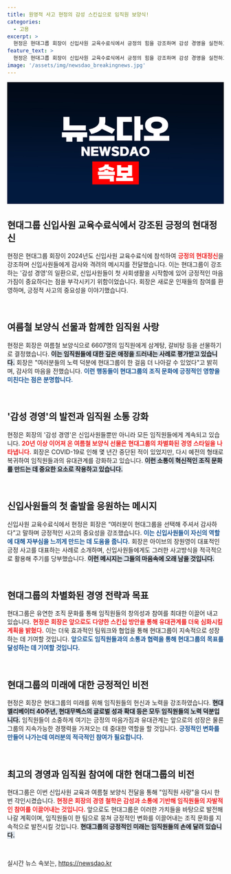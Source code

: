 ```yaml
---
title: 원영적 사고 현정의 감성 스킨십으로 임직원 보양식!
categories:
  - 고용
excerpt: >
  현정은 현대그룹 회장이 신입사원 교육수료식에서 긍정의 힘을 강조하며 감성 경영을 실천하고 있습니다. 20년째 여름철 보양식 선물 전통을 이어가며, 임직원들과의 소통을 강화하는 그의 경영 철학에 주목해 보세요!
feature_text: >
  현정은 현대그룹 회장이 신입사원 교육수료식에서 긍정의 힘을 강조하며 감성 경영을 실천하고 있습니다. 20년째 여름철 보양식 선물 전통을 이어가며, 임직원들과의 소통을 강화하는 그의 경영 철학에 주목해 보세요!
image: '/assets/img/newsdao_breakingnews.jpg'
---
```


<p><img src="/assets/img/newsdao_breakingnews.jpg" alt="koreaapp 속보" /></p>

<h2 data-ke-size="size26">현대그룹 신입사원 교육수료식에서 강조된 긍정의 현대정신</h2>

<p data-ke-size="size16">현정은 현대그룹 회장이 2024년도 신입사원 교육수료식에 참석하여 <b><span style="color: #ee2323;">긍정의 현대정신</span></b>을 강조하며 신입사원들에게 감사와 격려의 메시지를 전달했습니다. 이는 현대그룹이 강조하는 '감성 경영'의 일환으로, 신입사원들이 첫 사회생활을 시작함에 있어 긍정적인 마음가짐이 중요하다는 점을 부각시키기 위함이었습니다. 회장은 새로운 인재들의 참여를 환영하며, 긍정적 사고의 중요성을 이야기했습니다. </p>

<p data-ke-size="size16">&nbsp;</p>

<h2 data-ke-size="size26">여름철 보양식 선물과 함께한 임직원 사랑</h2>

<p data-ke-size="size16">현정은 회장은 여름철 보양식으로 6607명의 임직원에게 삼계탕, 갈비탕 등을 선물하기로 결정했습니다. <b><span style="background-color: #21538527;">이는 임직원들에 대한 깊은 애정을 드러내는 사례로 평가받고 있습니다.</span></b> 회장은 "여러분들의 노력 덕분에 현대그룹이 한 걸음 더 나아갈 수 있었다"고 밝히며, 감사의 마음을 전했습니다. <b><span style="color: #1a5490;">이런 행동들이 현대그룹의 조직 문화에 긍정적인 영향을 미친다는 점은 분명합니다.</span></b></p>

<p data-ke-size="size16">&nbsp;</p>

<h2 data-ke-size="size26">'감성 경영'의 발전과 임직원 소통 강화</h2>

<p data-ke-size="size16">현정은 회장의 '감성 경영'은 신입사원들뿐만 아니라 모든 임직원들에게 계속되고 있습니다. <b><span style="color: #ee2323;">20년 이상 이어져 온 여름철 보양식 선물은 현대그룹의 차별화된 경영 스타일을 나타냅니다.</span></b> 회장은 COVID-19로 인해 몇 년간 중단된 적이 있었지만, 다시 예전의 형태로 복귀하여 임직원들과의 유대관계를 강화하고 있습니다. <b><span style="background-color: #21538527;">이런 소통이 혁신적인 조직 문화를 만드는 데 중요한 요소로 작용하고 있습니다.</span></b></p>

<p data-ke-size="size16">&nbsp;</p>

<h2 data-ke-size="size26">신입사원들의 첫 출발을 응원하는 메시지</h2>

<p data-ke-size="size16">신입사원 교육수료식에서 현정은 회장은 “여러분이 현대그룹을 선택해 주셔서 감사하다”고 말하며 긍정적인 사고의 중요성을 강조했습니다. <b><span style="color: #1a5490;">이는 신입사원들이 자신의 역할에 대해 자부심을 느끼게 만드는 데 도움을 줍니다.</span></b> 회장은 아이브의 장원영이 대표적인 긍정 사고를 대표하는 사례로 소개하며, 신입사원들에게도 그러한 사고방식을 적극적으로 활용해 주기를 당부했습니다. <b><span style="background-color: #21538527;">이런 메시지는 그들의 마음속에 오래 남을 것입니다.</span></b></p>

<p data-ke-size="size16">&nbsp;</p>

<h2 data-ke-size="size26">현대그룹의 차별화된 경영 전략과 목표</h2>

<p data-ke-size="size16">현대그룹은 유연한 조직 문화를 통해 임직원들의 창의성과 참여를 최대한 이끌어 내고 있습니다. <b><span style="color: #ee2323;">현정은 회장은 앞으로도 다양한 스킨십 방안을 통해 유대관계를 더욱 심화시킬 계획을 밝혔다.</span></b> 이는 더욱 효과적인 팀워크와 협업을 통해 현대그룹이 지속적으로 성장하는 데 기여할 것입니다. <b><span style="color: #1a5490;">앞으로도 임직원들과의 소통과 협력을 통해 현대그룹의 목표를 달성하는 데 기여할 것입니다.</span></b></p>

<p data-ke-size="size16">&nbsp;</p>

<h2 data-ke-size="size26">현대그룹의 미래에 대한 긍정적인 비전</h2>

<p data-ke-size="size16">현정은 회장은 현대그룹의 미래를 위해 임직원들의 헌신과 노력을 강조하였습니다. <b><span style="background-color: #21538527;">현대엘리베이터 40주년, 현대무벡스의 글로벌 성과 확대 등은 모두 임직원들의 노력 덕분입니다.</span></b> 임직원들이 소중하게 여기는 긍정의 마음가짐과 유대관계는 앞으로의 성장은 물론 그룹의 지속가능한 경쟁력을 가져오는 데 중대한 역할을 할 것입니다. <b><span style="color: #1a5490;">긍정적인 변화를 만들어 나가는데 여러분의 적극적인 참여가 필요합니다.</span></b></p>

<p data-ke-size="size16">&nbsp;</p>

<h2 data-ke-size="size26">최고의 경영과 임직원 참여에 대한 현대그룹의 비전</h2>

<p data-ke-size="size16">현대그룹은 이번 신입사원 교육과 여름철 보양식 전달을 통해 "임직원 사랑"을 다시 한번 각인시켰습니다. <b><span style="color: #ee2323;">현정은 회장의 경영 철학은 감성과 소통에 기반해 임직원들의 자발적인 참여를 이끌어내는 것입니다.</span></b> 앞으로도 현대그룹은 이러한 가치들을 바탕으로 발전해 나갈 계획이며, 임직원들이 한 팀으로 뭉쳐 긍정적인 변화를 이끌어내는 조직 문화를 지속적으로 발전시킬 것입니다. <b><span style="background-color: #21538527;">현대그룹의 긍정적인 미래는 임직원들의 손에 달려 있습니다.</span></b></p>

<p data-ke-size="size16">&nbsp;</p>
실시간 뉴스 속보는, <a href="https://newsdao.kr" rel="dofollow">https://newsdao.kr</a>


